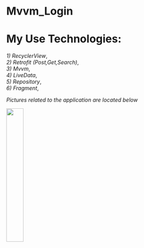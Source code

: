 # Mvvm_Login
#  My Use Technologies:<br/>
*1) RecyclerView*,<br/>
*2) Retrofit (Post,Get,Search)*,<br/>
*3) Mvvm*,<br/>
*4) LiveData*,<br/>
*5) Repository*,<br/>
*6) Fragment*,<br/>

*Pictures related to the application are located below*
 
 
 <a href="#"><img width="30%" height="auto" src="https://user-images.githubusercontent.com/106618067/186535639-01b84f18-e0c6-46ea-addd-e154c48aad88.jpg" height="175px"/></a>

